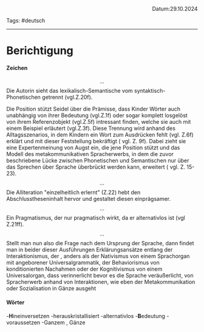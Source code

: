 <p align="right">Datum:29.10.2024</p>

Tags: #deutsch 

---

# Berichtigung

#### Zeichen
$$…$$
Die Autorin sieht das lexikalisch-Semantische vom syntaktisch-Phonetischen getrennt (vgl.Z.20f).

Die Position stützt Seidel über die Prämisse, dass Kinder Wörter auch unabhängig von ihrer Bedeutung (vgl.Z.1f) oder sogar komplett losgelöst von ihrem Referenzobjekt (vgl.Z.5f) intressant finden, welche sie auch mit einem Beispiel erläutert (vgl.Z.3f). 
Diese Trennung wird anhand des Alltagsszenarios, in dem Kindern ein Wort zum Ausdrücken fehlt (vgl. Z.6f) erklärt und mit dieser Feststellung bekräftigt ( vgl. Z. 9f). 
Dabei zieht sie eine Expertenmeinung von Augst ein, die jene Position stützt und das Modell des metakommunikativen Spracherwerbs, in dem die zuvor beschriebene Lücke zwischen Phonetischen und Semantischen nur über das Sprechen über Sprache überbrückt werden kann, erweitert ( vgl. Z. 15-23).
$$…$$
Die Alliteration "einzelheitlich erlernt" (Z.22) hebt den Abschlusstheseninhalt hervor und gestaltet diesen einprägsamer.
$$…$$
Ein Pragmatismus, der nur pragmatisch wirkt, da er alternativlos ist (vgl Z.21ff).
$$…$$
Stellt man nun also die Frage nach dem Ursprung der Sprache, dann findet man in beider dieser Ausführungen Erklärungsansätze entlang der Interaktionismus, der , anders als der Nativismus von einem Sprachorgan mit angeborener Universalgrammatik, der Behaviorismus von konditionierten Nachahmen oder der Kognitivismus von einem Universalorgan, dass verinnerlicht bevor es die Sprache veräußerlicht, von Spracherwerb anhand von Interaktionen, wie eben der Metakommunikation oder Sozialisation in Gänze ausgeht



#### Wörter
-**H**ineinversetzen
-herauskristallisiert
-alternativlos
-**B**edeutung
-voraussetzen
-Ganzem , Gänze